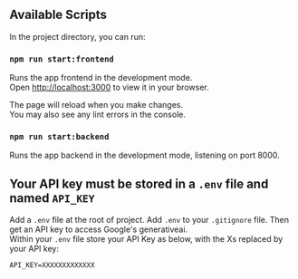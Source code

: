 ## Available Scripts

In the project directory, you can run:

### `npm run start:frontend`

Runs the app frontend in the development mode.\
Open [http://localhost:3000](http://localhost:3000) to view it in your browser.

The page will reload when you make changes.\
You may also see any lint errors in the console.

### `npm run start:backend`

Runs the app backend in the development mode, listening on port 8000.

## Your API key must be stored in a `.env` file and named `API_KEY`
Add a `.env` file at the root of project. Add `.env` to your `.gitignore` file.
Then get an API key to access Google's generativeai.  
Within your `.env` file store your API Key as below, with the Xs replaced by your API key:

`API_KEY=XXXXXXXXXXXXX`